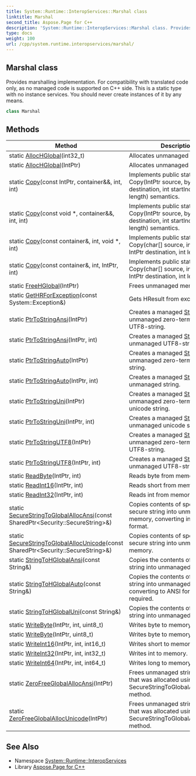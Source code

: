 ```yaml
---
title: System::Runtime::InteropServices::Marshal class
linktitle: Marshal
second_title: Aspose.Page for C++
description: 'System::Runtime::InteropServices::Marshal class. Provides marshalling implementation. For compatibility with translated code only, as no managed code is supported on C++ side. This is a static type with no instance services. You should never create instances of it by any means in C++.'
type: docs
weight: 100
url: /cpp/system.runtime.interopservices/marshal/
---
```

## Marshal class


Provides marshalling implementation. For compatibility with translated code only, as no managed code is supported on C++ side. This is a static type with no instance services. You should never create instances of it by any means.

```cpp
class Marshal
```

## Methods

| Method | Description |
| --- | --- |
| static [AllocHGlobal](./allochglobal/)(int32_t) | Allocates unmanaged memory. |
| static [AllocHGlobal](./allochglobal/)(IntPtr) | Allocates unmanaged memory. |
| static [Copy](./copy/)(const IntPtr, container\&&, int, int) | Implements public static void Copy(IntPtr source, byte[] destination, int startIndex, int length) semantics. |
| static [Copy](./copy/)(const void *, container\&&, int, int) | Implements public static void Copy(IntPtr source, byte[] destination, int startIndex, int length) semantics. |
| static [Copy](./copy/)(const container\&, int, void *, int) | Implements public static void Copy(char[] source, int startIndex, IntPtr destination, int length). |
| static [Copy](./copy/)(const container\&, int, IntPtr, int) | Implements public static void Copy(char[] source, int startIndex, IntPtr destination, int length). |
| static [FreeHGlobal](./freehglobal/)(IntPtr) | Frees unmanaged memory. |
| static [GetHRForException](./gethrforexception/)(const System::Exception\&) | Gets HResult from exception. |
| static [PtrToStringAnsi](./ptrtostringansi/)(IntPtr) | Creates a managed [String](../../system/string/) from an unmanaged zero-terminated UTF8-string. |
| static [PtrToStringAnsi](./ptrtostringansi/)(IntPtr, int) | Creates a managed [String](../../system/string/) from an unmanaged UTF8-string. |
| static [PtrToStringAuto](./ptrtostringauto/)(IntPtr) | Creates a managed [String](../../system/string/) from an unmanaged zero-terminated string. |
| static [PtrToStringAuto](./ptrtostringauto/)(IntPtr, int) | Creates a managed [String](../../system/string/) from an unmanaged string. |
| static [PtrToStringUni](./ptrtostringuni/)(IntPtr) | Creates a managed [String](../../system/string/) from an unmanaged zero-terminated unicode string. |
| static [PtrToStringUni](./ptrtostringuni/)(IntPtr, int) | Creates a managed [String](../../system/string/) from an unmanaged unicode string. |
| static [PtrToStringUTF8](./ptrtostringutf8/)(IntPtr) | Creates a managed [String](../../system/string/) from an unmanaged zero-terminated UTF8-string. |
| static [PtrToStringUTF8](./ptrtostringutf8/)(IntPtr, int) | Creates a managed [String](../../system/string/) from an unmanaged UTF8-string. |
| static [ReadByte](./readbyte/)(IntPtr, int) | Reads byte from memory. |
| static [ReadInt16](./readint16/)(IntPtr, int) | Reads short from memory. |
| static [ReadInt32](./readint32/)(IntPtr, int) | Reads int from memory. |
| static [SecureStringToGlobalAllocAnsi](./securestringtoglobalallocansi/)(const SharedPtr\<Security::SecureString\>\&) | Copies contents of specified secure string into unmanaged memory, converting into ANSI format. |
| static [SecureStringToGlobalAllocUnicode](./securestringtoglobalallocunicode/)(const SharedPtr\<Security::SecureString\>\&) | Copies contents of specified secure string into unmanaged memory. |
| static [StringToHGlobalAnsi](./stringtohglobalansi/)(const String\&) | Copies the contents of a specified string into unmanaged memory. |
| static [StringToHGlobalAuto](./stringtohglobalauto/)(const String\&) | Copies the contents of a specified string into unmanaged memory, converting to ANSI format if required. |
| static [StringToHGlobalUni](./stringtohglobaluni/)(const String\&) | Copies the contents of a specified string into unmanaged memory. |
| static [WriteByte](./writebyte/)(IntPtr, int, uint8_t) | Writes byte to memory. |
| static [WriteByte](./writebyte/)(IntPtr, uint8_t) | Writes byte to memory. |
| static [WriteInt16](./writeint16/)(IntPtr, int, int16_t) | Writes short to memory. |
| static [WriteInt32](./writeint32/)(IntPtr, int, int32_t) | Writes int to memory. |
| static [WriteInt64](./writeint64/)(IntPtr, int, int64_t) | Writes long to memory. |
| static [ZeroFreeGlobalAllocAnsi](./zerofreeglobalallocansi/)(IntPtr) | Frees unmanaged string pointer that was allocated using the SecureStringToGlobalAllocAnsi method. |
| static [ZeroFreeGlobalAllocUnicode](./zerofreeglobalallocunicode/)(IntPtr) | Frees unmanaged string pointer that was allocated using the SecureStringToGlobalAllocUnicode method. |
## See Also

* Namespace [System::Runtime::InteropServices](../)
* Library [Aspose.Page for C++](../../)
